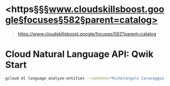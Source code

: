 # <https§§§www.cloudskillsboost.google§focuses§582§parent=catalog>
> <https://www.cloudskillsboost.google/focuses/582?parent=catalog>

# Cloud Natural Language API: Qwik Start

```bash
gcloud ml language analyze-entities --content="Michelangelo Caravaggio, Italian painter, is known for 'The Calling of Saint Matthew'." > result.json
```

